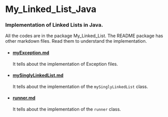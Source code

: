 # My_Linked_List_Java

### Implementation of Linked Lists in Java. 

All the codes are in the package My_Linked_List. The README package has other markdown files. Read them to understand the implementation.

* #### [myException.md](README/myException.md)
  It tells about the implementation of Exception files.
* #### [mySinglyLinkedList.md](README/mySinglyLinkedList.md)
  It tells about the implementation of the ```mySinglyLinkedList``` class.
* #### [runner.md](README/runner.md)
  It tells about the implementation of the ```runner``` class.
